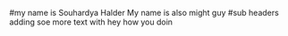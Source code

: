 #my name is Souhardya Halder
My name is also might guy
#sub headers
adding soe more text with
hey how you doin